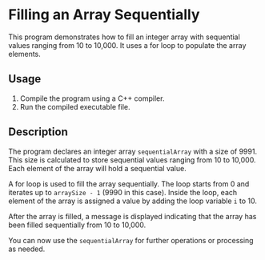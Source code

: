 # Filling an Array Sequentially

This program demonstrates how to fill an integer array with sequential values ranging from 10 to 10,000. It uses a for loop to populate the array elements.

## Usage

1. Compile the program using a C++ compiler.
2. Run the compiled executable file.

## Description

The program declares an integer array `sequentialArray` with a size of 9991. This size is calculated to store sequential values ranging from 10 to 10,000. Each element of the array will hold a sequential value.

A for loop is used to fill the array sequentially. The loop starts from 0 and iterates up to `arraySize - 1` (9990 in this case). Inside the loop, each element of the array is assigned a value by adding the loop variable `i` to 10.

After the array is filled, a message is displayed indicating that the array has been filled sequentially from 10 to 10,000.

You can now use the `sequentialArray` for further operations or processing as needed.